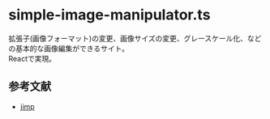# simple-image-manipulator.ts

拡張子(画像フォーマット)の変更、画像サイズの変更、グレースケール化、などの基本的な画像編集ができるサイト。  
Reactで実現。  

## 参考文献

- [jimp](https://www.npmjs.com/package/jimp)
